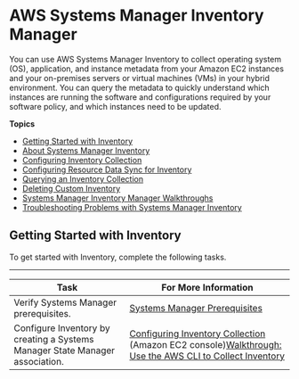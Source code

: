 # AWS Systems Manager Inventory Manager<a name="systems-manager-inventory"></a>

You can use AWS Systems Manager Inventory to collect operating system \(OS\), application, and instance metadata from your Amazon EC2 instances and your on\-premises servers or virtual machines \(VMs\) in your hybrid environment\. You can query the metadata to quickly understand which instances are running the software and configurations required by your software policy, and which instances need to be updated\.

**Topics**
+ [Getting Started with Inventory](#sysman-inventory-prereqs)
+ [About Systems Manager Inventory](sysman-inventory-about.md)
+ [Configuring Inventory Collection](sysman-inventory-configuring.md)
+ [Configuring Resource Data Sync for Inventory](sysman-inventory-datasync.md)
+ [Querying an Inventory Collection](sysman-inventory-query.md)
+ [Deleting Custom Inventory](sysman-inventory-delete.md)
+ [Systems Manager Inventory Manager Walkthroughs](sysman-inventory-walk.md)
+ [Troubleshooting Problems with Systems Manager Inventory](syman-inventory-troubleshooting.md)

## Getting Started with Inventory<a name="sysman-inventory-prereqs"></a>

To get started with Inventory, complete the following tasks\.


****  

| Task | For More Information | 
| --- | --- | 
|  Verify Systems Manager prerequisites\.  |  [Systems Manager Prerequisites](systems-manager-prereqs.md)  | 
| Configure Inventory by creating a Systems Manager State Manager association\. | [Configuring Inventory Collection](sysman-inventory-configuring.md) \(Amazon EC2 console\)[Walkthrough: Use the AWS CLI to Collect Inventory](sysman-inventory-cliwalk.md) | 